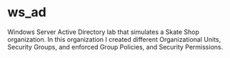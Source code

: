 # ws_ad
Windows Server Active Directory lab that simulates a Skate Shop organization. 
In this organization I created different Organizational Units, Security Groups, and 
enforced Group Policies, and Security Permissions.
